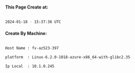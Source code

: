 
   
#### This Page Create at:

```bash

2024-01-18 - 15:37:36 UTC

```

#### Create By Machine:

```bash

Host Name : fv-az523-397

platform  : Linux-6.2.0-1018-azure-x86_64-with-glibc2.35

Ip Local  : 10.1.0.245

```

